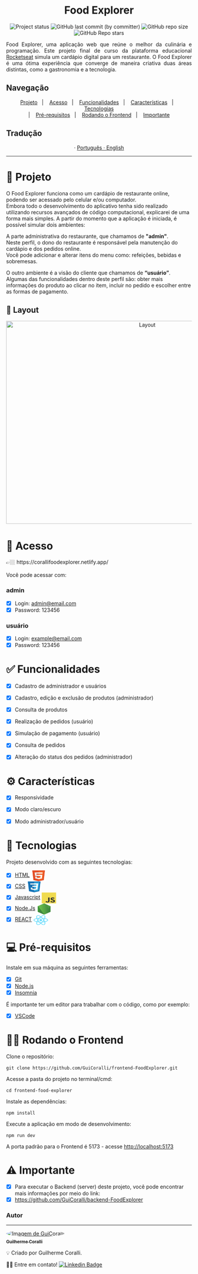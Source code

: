 <h1 align="center">Food Explorer</h1> 


<p align="center">
	  <img alt="Project status" src="https://img.shields.io/badge/Status-em construção-orange">
	  <img alt="GitHub last commit (by committer)" src="https://img.shields.io/github/last-commit/GuiCoralli/frontend-FoodExplorer">
	  <img alt="GitHub repo size" src="https://img.shields.io/github/repo-size/GuiCoralli/frontend-FoodExplorer">
	  <img alt="GitHub Repo stars" src="https://img.shields.io/github/stars/GuiCoralli/frontend-FoodExplorer?style=social">
</p>


<p align="justify">
	Food Explorer, uma aplicação web que reúne o melhor da culinária e programação. 
	Este projeto final de curso da plataforma educacional <a href="https://app.rocketseat.com.br">Rocketseat</a> simula um cardápio digital para um restaurante. 
	O Food Explorer é uma ótima experiência que converge de maneira criativa duas áreas distintas, como a gastronomia e a tecnologia.
</p>

## Navegação
<p align="center">
  <a href="#-Projeto">Projeto</a>&nbsp;&nbsp;&nbsp;|&nbsp;&nbsp;&nbsp;
  <a href="#-Acesso">Acesso</a>&nbsp;&nbsp;&nbsp;|&nbsp;&nbsp;&nbsp;
  <a href="#-Funcionalidades">Funcionalidades</a>&nbsp;&nbsp;&nbsp;|&nbsp;&nbsp;&nbsp;
  <a href="#-Características">Características</a>&nbsp;&nbsp;&nbsp;|&nbsp;&nbsp;&nbsp;
  <a href="#-Tecnologias">Tecnologias</a><br>&nbsp;&nbsp;&nbsp;|&nbsp;&nbsp;&nbsp;
  <a href="#-Pré-requisitos">Pré-requisitos</a>&nbsp;&nbsp;&nbsp;|&nbsp;&nbsp;&nbsp;
  <a href="#-Rodando-o-Frontend">Rodando o Frontend</a>&nbsp;&nbsp;&nbsp;|&nbsp;&nbsp;&nbsp;
  <a href="#-Importante">Importante</a>&nbsp;&nbsp;&nbsp;
</p>


 ## Tradução 
 <p align="center">
   ·
  <a href="https://github.com/GuiCoralli/frontend-FoodExplorer/blob/main/README-PT_BR.md"> Português
  ·
  <a href="https://github.com/GuiCoralli/frontend-FoodExplorer/blob/main/README.md"> English
  </a>


_____________________________________________________________________________________


# 📄 Projeto

	
O Food Explorer funciona como um cardápio de restaurante online, podendo ser acessado pelo celular e/ou computador.<br> Embora todo o desenvolvimento do aplicativo tenha sido realizado utilizando recursos avançados de código computacional, explicarei de uma forma mais simples. A partir do momento que a aplicação é iniciada, é possível simular dois ambientes:

A parte administrativa do restaurante, que chamamos de <strong>"admin"</strong>.<br> Neste perfil, o dono do restaurante é responsável pela manutenção do cardápio e dos pedidos online.<br> Você pode adicionar e alterar itens do menu como: refeições, bebidas e sobremesas.

O outro ambiente é a visão do cliente que chamamos de <strong>“usuário”</strong>. Algumas das funcionalidades dentro deste perfil são: obter mais informações do produto ao clicar no item, incluir no pedido e escolher entre as formas de pagamento. 



## 🎥 Layout

<div align="center">
<img width="750" height="550" title="Layout" src="https://github.com/GuiCoralli/frontend-FoodExplorer/assets/134714337/a87d292c-06a3-46f1-bce9-0c497d620d45"/>
	
</div>
	

# 📌 Acesso
<div>
	👉🏼 https://corallifoodexplorer.netlify.app/
</div>
	

<br> 
Você pode acessar com:
	
### admin

- [x] Login: admin@email.com
- [x] Password: 123456

### usuário

- [x] Login: example@email.com
- [x] Password: 123456

</div>


# ✅ Funcionalidades
- [x] Cadastro de administrador e usuários
- [x] Cadastro, edição e exclusão de produtos (administrador)
- [x] Consulta de produtos
- [x] Realização de pedidos (usuário)
- [x] Simulação de pagamento (usuário)
- [x] Consulta de pedidos
- [x] Alteração do status dos pedidos (administrador)


# ⚙️ Características
- [x] Responsividade
- [x] Modo claro/escuro
- [x] Modo administrador/usuário


# 🚀 Tecnologias

Projeto desenvolvido com as seguintes tecnologias:
<div>
	
- [x] [HTML](https://developer.mozilla.org/en-US/docs/Web/HTML) <img align="center" alt="Gui-HTML" height="30" width="40" src="https://raw.githubusercontent.com/devicons/devicon/master/icons/html5/html5-original.svg">
- [x] [CSS](https://developer.mozilla.org/en-US/docs/Web/CSS) <img align="center" alt="Gui-CSS" height="30" width="40" src="https://raw.githubusercontent.com/devicons/devicon/master/icons/css3/css3-original.svg">
- [x] [Javascript](https://developer.mozilla.org/en-US/docs/Web/Javascript) <img align="center" alt="Gui-JAVASCRIPT" height="30" width="40" src="https://raw.githubusercontent.com/devicons/devicon/master/icons/javascript/javascript-original.svg">
- [x] [Node.Js](https://nodejs.org/api/documentation.html) <img align="center" alt="Gui-NODEJS" height="30" width="40" src="https://raw.githubusercontent.com/devicons/devicon/master/icons/nodejs/nodejs-original.svg">
- [x] [REACT](https://developer.mozilla.org/pt-BR/docs/Learn/Tools_and_testing/Client-side_JavaScript_frameworks/React_getting_started) <img align="center" alt="Gui-REACT" height="30" width="40" src="https://raw.githubusercontent.com/devicons/devicon/master/icons/react/react-original.svg">
 
 </div>

# 💻 Pré-requisitos
Instale em sua máquina as seguintes ferramentas:
- [x] [Git](https://git-scm.com)
- [x] [Node.js](https://nodejs.org/en/)
- [X] [Insomnia](https://insomnia.rest/download)

É importante ter um editor para trabalhar com o código, como por exemplo:
- [x] [VSCode](https://code.visualstudio.com/)


# 🔄✅ Rodando o Frontend

Clone o repositório:
```
git clone https://github.com/GuiCoralli/frontend-FoodExplorer.git
```

Acesse a pasta do projeto no terminal/cmd:
```
cd frontend-food-explorer
```

Instale as dependências:
```
npm install
```

Execute a aplicação em modo de desenvolvimento:
```
npm run dev
```

A porta padrão para o Frontend é 5173 - acesse <http://localhost:5173>


# ⚠️ Importante 
<div>
	
- [x] Para executar o Backend (server) deste projeto, você pode encontrar mais informações por meio do link:
- [x]  https://github.com/GuiCoralli/backend-FoodExplorer
</div>


### Autor
---

<a href="https://github.com/GuiCoralli?tab=repositories">
 <img style="border-radius: 50%;" src="https://github.com/GuiCoralli.png" width="100px;" alt="Imagem de GuiCoralli"/>
 <br /> <sub><b>Guilherme Coralli</b></sub></a>


💡 Criado por Guilherme Coralli. 

👋🏽 Entre em contato!
[![Linkedin Badge](https://img.shields.io/badge/LinkedIn-0077B5?logo=Linkedin&logoColor=white&link=https://www.linkedin.com/in/guicoralli/)](https://www.linkedin.com/in/guicoralli/) 
